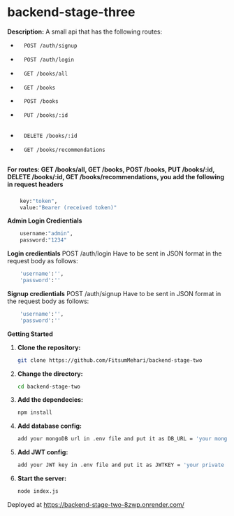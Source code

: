 # backend-stage-three

**Description:**
A small api that has the following routes: 
- ```bash
    POST /auth/signup

- ```bash
    POST /auth/login

- ```bash
    GET /books/all

- ```bash
    GET /books

- ```bash
    POST /books

- ```bash
    PUT /books/:id
    
- ```bash
    DELETE /books/:id

- ```bash
    GET /books/recommendations



**For routes: GET /books/all, GET /books, POST /books, PUT /books/:id, DELETE /books/:id, GET /books/recommendations, you add the following in request headers**
###
```bash
    key:"token",
    value:"Bearer (received token)"
```


**Admin Login Credientials**
```bash 
    username:"admin",
    password:"1234"
```

**Login credientials**
 POST /auth/login
    Have to be sent in JSON format in the request body as follows: 

```bash
    'username':'',
    'password':''
```

**Signup credientials**
 POST /auth/signup
    Have to be sent in JSON format in the request body as follows: 

```bash
    'username':'',
    'password':''
```

**Getting Started**
1. **Clone the repository:**
   ```bash
   git clone https://github.com/FitsumMehari/backend-stage-two

2. **Change the directory:**
    ```bash
    cd backend-stage-two

3. **Add the dependecies:**
    ```bash
    npm install

4. **Add database config:**
    ```bash
    add your mongoDB url in .env file and put it as DB_URL = 'your mongodb url'

5. **Add JWT config:**
    ```bash
    add your JWT key in .env file and put it as JWTKEY = 'your private JWT key'

6. **Start the server:**
    ```bash
    node index.js


Deployed at https://backend-stage-two-8zwp.onrender.com/